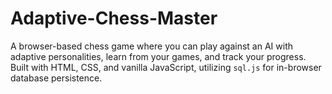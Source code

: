 # Adaptive-Chess-Master
A browser-based chess game where you can play against an AI with adaptive personalities, learn from your games, and track your progress. Built with HTML, CSS, and vanilla JavaScript, utilizing `sql.js` for in-browser database persistence.
